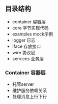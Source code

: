 ## 目录结构 
- container 容器层
- core 字节实现代码
- examples mock示例
- logger 日志
- iface 存放接口
- wire 协议层
- services 业务层

### Container 容器层
- 托管server 
- 维护服务依赖关系
- 处理消息上行下行